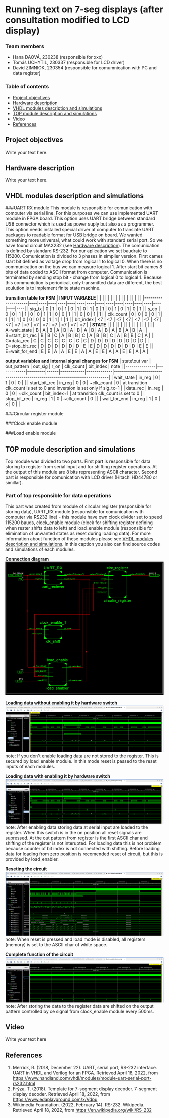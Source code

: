 # Running text on 7-seg displays (after consultation modified to LCD display)

### Team members

* Hana DAOVÁ, 230238 (responsible for xxx)
* Tomáš UCHYTIL, 230337 (responsible for LCD driver)
* David ZIMNIOK, 230354 (responsible for comumnication with PC and data register)

### Table of contents

* [Project objectives](#objectives)
* [Hardware description](#hardware)
* [VHDL modules description and simulations](#modules)
* [TOP module description and simulations](#top)
* [Video](#video)
* [References](#references)

<a name="objectives"></a>

## Project objectives

Write your text here.

<a name="hardware"></a>

## Hardware description

Write your text here.

<a name="modules"></a>

## VHDL modules description and simulations

###UART RX module
This module is responsible for comunication with computer via serial line. For this purposes we can use implemented UART module in FPGA board. This option uses UART bridge between standard USB connector which is used as power suply but also as a programmer. This option needs installed special driver at computer to translate UART packages to readable format for USB bridge on board. We wanted something more universal, what could work with standard serial port. So we have found circuit MAX232 (see [Hardware description](#hardware)). 
The comunication is defined by standard RS-232. For our aplication we set baudrate to 115200. Comunication is divided to 3 phases in simplier version. First cames start bit defined as voltage drop from logical 1 to logical 0. When there is no communication on the bus we can measure logical 1. After start bit cames 8 bits of data coded to ASCII format from computer. Communication is terminated by sending stop bit - change from logical 0 to logical 1.
Because this communiction is periodical, only transmitted data are different, the best soulution is to implement finite state machine.  

**transition table for FSM**
| **INPUT VARIABLE** |    |    |    |    |    |    |    |    |    |    |    |    |    |    |    |    |
|--------------------|----|----|----|----|----|----|----|----|----|----|----|----|----|----|----|----|
| sig_tx             | 0  | 1  | 0  | 1  | 0  | 1  | 0  | 1  | 0  | 1  | 0  | 1  | 0  | 1  | 0  | 1  |
| s_co               | 0  | 0  | 1  | 1  | 0  | 0  | 1  | 1  | 0  | 0  | 1  | 1  | 0  | 0  | 1  | 1  |
| clk_count          | 0  | 0  | 0  | 0  | 1  | 1  | 1  | 1  | 0  | 0  | 0  | 0  | 1  | 1  | 1  | 1  |
| bit_index          | <7 | <7 | <7 | <7 | <7 | <7 | <7 | <7 | =7 | =7 | =7 | =7 | =7 | =7 | =7 | =7 |
|      **STATE**     |    |    |    |    |    |    |    |    |    |    |    |    |    |    |    |    |
| A=wait_state       | B  | A  | B  | A  | B  | A  | B  | A  | B  | A  | B  | A  | B  | A  | B  | A  |
| B=start_bit_rec    | B  | B  | C  | A  | B  | B  | C  | A  | B  | B  | C  | A  | B  | B  | C  | A  |
| C=data_rec         | C  | C  | C  | C  | C  | C  | C  | C  | D  | D  | D  | D  | D  | D  | D  | D  |
| D=stop_bit_rec     | D  | D  | D  | D  | D  | D  | E  | E  | D  | D  | D  | D  | D  | D  | E  | E  |
| E=wait_for_end     | E  | E  | A  | A  | E  | E  | A  | A  | E  | E  | A  | A  | E  | E  | A  | A  |

**output variables and internal signal changes for FSM**
| state\out var | out_pattern | out_sig | r_on | clk_count  | bit_index   | note                                                                      |
|---------------|-------------|---------|------|------------|-------------|---------------------------------------------------------------------------|
| wait_state    | in_reg      | 0       | 1    | 0          | 0           |                                                                           |
| start_bit_rec | in_reg      | 0       | 0    | ~clk_count | 0           | at transition clk_count is set to 0 and inversion is set only if sig_tx=1 |
| data_rec      | in_reg      | 0       | 0    | ~clk_count | bit_index+1 | at transition clk_count is set to 0                                       |
| stop_bit_rec  | in_reg      | 1       | 0    | ~clk_count | 0           |                                                                           |
| wait_for_end  | in_reg      | 1       | 0    | x          | 0           |                                                                           |

###Circular register module

###Clock enable module

###Load enable module

<a name="top"></a>

## TOP module description and simulations

Top module was divided to two parts. First part is responsible for data storing to register from serial input and for shifting register operations. At the output of this module are 8 bits representing ASCII character. Second part is responsible for comunication with LCD driver (Hitachi HD44780 or simillar). 

### Part of top responsible for data operations

This part was created from module of circular register (responsible for storing data), UART_RX module (responsible for comunication with computer via RS232 line) - this module have own clock divider set to speed 115200 bauds, clock_enable module (clock for shifting register defining when rester shifts data to left) and load_enable module (responsible for elimination of unwanted states as reset during loading data). For more information about function of these modules please see [VHDL modules description and simulations](#modules). In this caption you also can find source codes and simulations of each modules.  

**Connection diagram**
![Schematic of top](schematics/schematic_top.png)

**Loading data without enabling it by hardware switch**
![Schematic of top](simulations/top/top_loadwithoutenable.png)
note: If you don't enable loading data are not stored to the register. This is secured by load_enable module. In this mode reset is passed to the reset inputs of each modules. 

**Loading data with enabling it by hardware switch**
![Schematic of top](simulations/top/top_loadwithenable.png)
note: After enabling data storing data at serial input are loaded to the register. When this switch is in the on position all reset signals are supressed. At the out pattern from register is the first ASCII char and shifting of the register is not interupted. For loading data this is not problem because counter of bit index is not connected with shifting. Before loading data for loading from zero position is recomended reset of circuit, but this is provided by load_enabler. 

**Reseting the circuit**
![Schematic of top](simulations/top/top_reset.png)
note: When reset is pressed and load mode is disabled, all registers (memory) is set to the ASCII char of white space. 

**Complete function of the circuit**
![Schematic of top](simulations/top/top_function.png)
note: After storing the data to the register data are shifted on the output pattern controlled by ce signal from clock_enable module every 500ms.

<a name="video"></a>

## Video

Write your text here

<a name="references"></a>

## References

1. Merrick, R. (2018, December 22). UART, serial port, RS-232 interface. UART in VHDL and Verilog for an FPGA. Retrieved April 18, 2022, from https://www.nandland.com/vhdl/modules/module-uart-serial-port-rs232.html 
2. Frýza, T. (2018). Template for 7-segment display decoder. 7-segment display decoder. Retrieved April 18, 2022, from https://www.edaplayground.com/x/Vdpu 
3. Wikimedia Foundation. (2022, February 14). RS-232. Wikipedia. Retrieved April 18, 2022, from https://en.wikipedia.org/wiki/RS-232 
